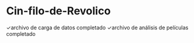 # Cin-filo-de-Revolico
✓archivo de carga de datos completado
✓archivo de análisis de películas completado
